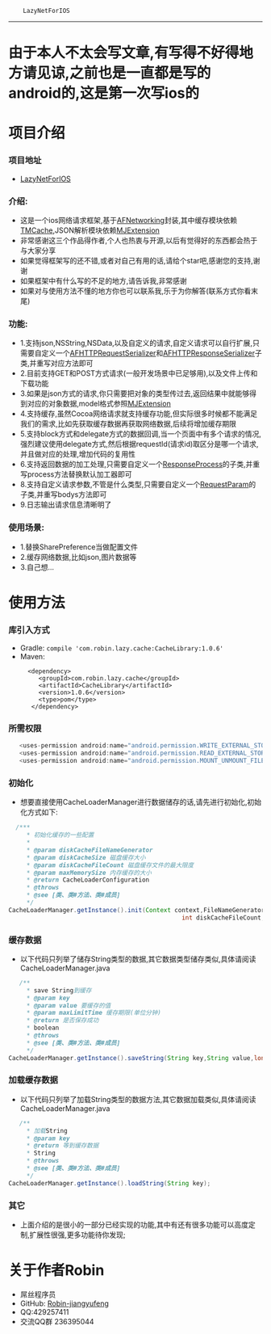         LazyNetForIOS
---------------------
# 由于本人不太会写文章,有写得不好得地方请见谅,之前也是一直都是写的android的,这是第一次写ios的
#  项目介绍
### 项目地址
  * [LazyNetForIOS](https://github.com/Robin-jiangyufeng/LazyNetForIOS)

### 介绍:
  * 这是一个ios网络请求框架,基于[AFNetworking](https://github.com/AFNetworking/AFNetworking)封装,其中缓存模块依赖[TMCache](https://github.com/tumblr/TMCache),JSON解析模块依赖[MJExtension](https://github.com/CoderMJLee/MJExtension)
  * 非常感谢这三个作品得作者,个人也热衷与开源,以后有觉得好的东西都会热于与大家分享
  * 如果觉得框架写的还不错,或者对自己有用的话,请给个star吧,感谢您的支持,谢谢
  * 如果框架中有什么写的不足的地方,请告诉我,非常感谢
  * 如果对与使用方法不懂的地方你也可以联系我,乐于为你解答(联系方式你看末尾)
  
### 功能:
  * 1.支持json,NSString,NSData,以及自定义的请求,自定义请求可以自行扩展,只需要自定义一个[AFHTTPRequestSerializer](https://github.com/Robin-jiangyufeng/LazyNetForIOS/blob/master/Pods/AFNetworking/AFNetworking/AFURLRequestSerialization.m)和[AFHTTPResponseSerializer](https://github.com/Robin-jiangyufeng/LazyNetForIOS/blob/master/Pods/AFNetworking/AFNetworking/AFURLResponseSerialization.m)子类,并重写对应方法即可
  * 2.目前支持GET和POST方式请求(一般开发场景中已足够用),以及文件上传和下载功能
  * 3.如果是json方式的请求,你只需要把对象的类型传过去,返回结果中就能够得到对应的对象数据,model格式参照[MJExtension](https://github.com/CoderMJLee/MJExtension)
  * 4.支持缓存,虽然Cocoa网络请求就支持缓存功能,但实际很多时候都不能满足我们的需求,比如先获取缓存数据再获取网络数据,后续将增加缓存期限
  * 5.支持block方式和delegate方式的数据回调,当一个页面中有多个请求的情况,强烈建议使用delegate方式,然后根据requestId(请求id)取区分是哪一个请求,并且做对应的处理,增加代码的复用性
  * 6.支持返回数据的加工处理,只需要自定义一个[ResponseProcess](https://github.com/Robin-jiangyufeng/LazyNetForIOS/blob/master/LazyNetLibrary/ResponseProcess.m)的子类,并重写process方法替换默认加工器即可
  * 8.支持自定义请求参数,不管是什么类型,只需要自定义一个[RequestParam](https://github.com/Robin-jiangyufeng/LazyNetForIOS/blob/master/LazyNetLibrary/RequestParam.m)的子类,并重写bodys方法即可
  * 9.日志输出请求信息清晰明了
   
### 使用场景:
  * 1.替换SharePreference当做配置文件
  * 2.缓存网络数据,比如json,图片数据等
  * 3.自己想...

#   使用方法
### 库引入方式
   * Gradle: 
     ````compile 'com.robin.lazy.cache:CacheLibrary:1.0.6'````
   * Maven:
     ````
       <dependency>
          <groupId>com.robin.lazy.cache</groupId>
          <artifactId>CacheLibrary</artifactId>
          <version>1.0.6</version>
          <type>pom</type>
        </dependency>
      ````
  
### 所需权限
```java
   <uses-permission android:name="android.permission.WRITE_EXTERNAL_STORAGE"/>
   <uses-permission android:name="android.permission.READ_EXTERNAL_STORAGE" />
   <uses-permission android:name="android.permission.MOUNT_UNMOUNT_FILESYSTEMS"/>
```

### 初始化
   * 想要直接使用CacheLoaderManager进行数据储存的话,请先进行初始化,初始化方式如下:
```java
  /***
	 * 初始化缓存的一些配置
	 * 
	 * @param diskCacheFileNameGenerator
	 * @param diskCacheSize 磁盘缓存大小
	 * @param diskCacheFileCount 磁盘缓存文件的最大限度
	 * @param maxMemorySize 内存缓存的大小
	 * @return CacheLoaderConfiguration
	 * @throws
	 * @see [类、类#方法、类#成员]
	 */
CacheLoaderManager.getInstance().init(Context context,FileNameGenerator diskCacheFileNameGenerator, long diskCacheSize,
                                      			int diskCacheFileCount, int maxMemorySize);
```
### 缓存数据
   * 以下代码只列举了储存String类型的数据,其它数据类型储存类似,具体请阅读 CacheLoaderManager.java
```java
   /**
	 * save String到缓存
	 * @param key 
	 * @param value 要缓存的值
	 * @param maxLimitTime 缓存期限(单位分钟)
	 * @return 是否保存成功
	 * boolean
	 * @throws
	 * @see [类、类#方法、类#成员]
	 */
CacheLoaderManager.getInstance().saveString(String key,String value,long maxLimitTime);
```
### 加载缓存数据
   * 以下代码只列举了加载String类型的数据方法,其它数据加载类似,具体请阅读 CacheLoaderManager.java
```java
   /**
     * 加载String
     * @param key
     * @return 等到缓存数据
     * String
     * @throws
     * @see [类、类#方法、类#成员]
     */
CacheLoaderManager.getInstance().loadString(String key);
```
### 其它
   * 上面介绍的是很小的一部分已经实现的功能,其中有还有很多功能可以高度定制,扩展性很强,更多功能待你发现;
   
# 关于作者Robin
* 屌丝程序员
* GitHub: [Robin-jiangyufeng](https://github.com/Robin-jiangyufeng)
* QQ:429257411
* 交流QQ群 236395044
